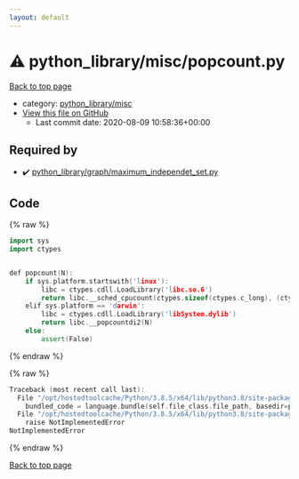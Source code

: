 ```yaml
---
layout: default
---
```


<!-- mathjax config similar to math.stackexchange -->
<script type="text/javascript" async
  src="https://cdnjs.cloudflare.com/ajax/libs/mathjax/2.7.5/MathJax.js?config=TeX-MML-AM_CHTML">
</script>
<script type="text/x-mathjax-config">
  MathJax.Hub.Config({
    TeX: { equationNumbers: { autoNumber: "AMS" }},
    tex2jax: {
      inlineMath: [ ['$','$'] ],
      processEscapes: true
    },
    "HTML-CSS": { matchFontHeight: false },
    displayAlign: "left",
    displayIndent: "2em"
  });
</script>

<script type="text/javascript" src="https://cdnjs.cloudflare.com/ajax/libs/jquery/3.4.1/jquery.min.js"></script>
<script src="https://cdn.jsdelivr.net/npm/jquery-balloon-js@1.1.2/jquery.balloon.min.js" integrity="sha256-ZEYs9VrgAeNuPvs15E39OsyOJaIkXEEt10fzxJ20+2I=" crossorigin="anonymous"></script>
<script type="text/javascript" src="../../../assets/js/copy-button.js"></script>
<link rel="stylesheet" href="../../../assets/css/copy-button.css" />


# :warning: python_library/misc/popcount.py

<a href="../../../index.html">Back to top page</a>

* category: <a href="../../../index.html#b234f801618f71357e46912cecf08ace">python_library/misc</a>
* <a href="{{ site.github.repository_url }}/blob/master/python_library/misc/popcount.py">View this file on GitHub</a>
    - Last commit date: 2020-08-09 10:58:36+00:00




## Required by

* :heavy_check_mark: <a href="../graph/maximum_independet_set.py.html">python_library/graph/maximum_independet_set.py</a>


## Code

<a id="unbundled"></a>
{% raw %}
```cpp
import sys
import ctypes


def popcount(N):
    if sys.platform.startswith('linux'):
        libc = ctypes.cdll.LoadLibrary('libc.so.6')
        return libc.__sched_cpucount(ctypes.sizeof(ctypes.c_long), (ctypes.c_long * 1)(N))
    elif sys.platform == 'darwin':
        libc = ctypes.cdll.LoadLibrary('libSystem.dylib')
        return libc.__popcountdi2(N)
    else:
        assert(False)

```
{% endraw %}

<a id="bundled"></a>
{% raw %}
```cpp
Traceback (most recent call last):
  File "/opt/hostedtoolcache/Python/3.8.5/x64/lib/python3.8/site-packages/onlinejudge_verify/docs.py", line 349, in write_contents
    bundled_code = language.bundle(self.file_class.file_path, basedir=pathlib.Path.cwd())
  File "/opt/hostedtoolcache/Python/3.8.5/x64/lib/python3.8/site-packages/onlinejudge_verify/languages/python.py", line 61, in bundle
    raise NotImplementedError
NotImplementedError

```
{% endraw %}

<a href="../../../index.html">Back to top page</a>


